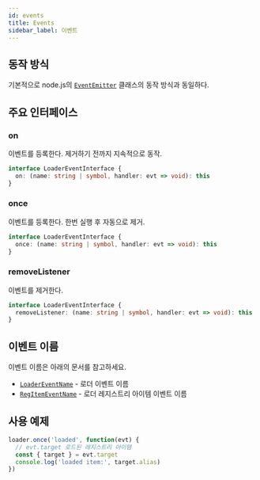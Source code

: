 ```yaml
---
id: events
title: Events
sidebar_label: 이벤트
---
```


## 동작 방식

기본적으로 node.js의 [`EventEmitter`](https://nodejs.org/api/events.html#events_class_eventemitter) 클래스의 동작 방식과 동일하다.


## 주요 인터페이스

### on

이벤트를 등록한다. 제거하기 전까지 지속적으로 동작.

```ts
interface LoaderEventInterface {
  on: (name: string | symbol, handler: evt => void): this
}
```

### once

이벤트를 등록한다. 한번 실행 후 자동으로 제거.

```ts
interface LoaderEventInterface {
  once: (name: string | symbol, handler: evt => void): this
}
```
### removeListener

이벤트를 제거한다.

```ts
interface LoaderEventInterface {
  removeListener: (name: string | symbol, handler: evt => void): this
}
```

## 이벤트 이름

이벤트 이름은 아래의 문서를 참고하세요.

* [`LoaderEventName`](https://ibsheet.github.io/loader/enums/loadereventname.html) - 로더 이벤트 이름
* [`RegItemEventName`](https://ibsheet.github.io/loader/enums/regitemeventname.html) - 로더 레지스트리 아이템 이벤트 이름

## 사용 예제

```js
loader.once('loaded', function(evt) {
  // evt.target 로드된 레지스트리 아이템
  const { target } = evt.target
  console.log('loaded item:', target.alias)
})
```
